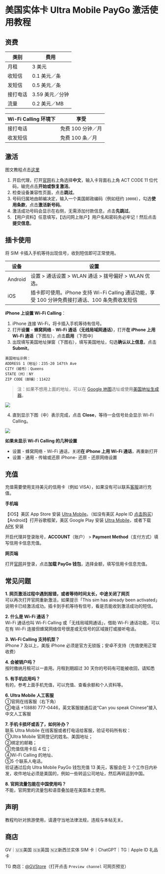 # 美国实体卡 Ultra Mobile PayGo 激活使用教程

## 资费

| 类别 | 费用 | 
|---|---|
| 月租 | 3 美元 |  
| 收短信 | 0.1 美元／条 |  
| 发短信 | 0.5 美元／条 |  
| 接打电话 | 3.59 美元／分钟 |  
| 流量 | 0.2 美元／MB |  

| Wi-Fi Calling 环境下 | 享受 | 
|---|---|
| 接打电话 | 免费 100 分钟／月 |
| 收发短信 | 免费 100 条／月 |


## 激活
图文教程点击[这里](https://github.com/ssnhd/paygo/wiki/激活)

1. 开启代理，打开[官网](https://my.ultramobile.com/paygo/activation)右上角选择**中文**，输入卡背面右上角 ACT CODE 11 位代码，输完点击**开始或恢复激活**。
2. 检查设备兼容性页面，点击**跳过**。
3. 号码归属地由邮编决定，输入一个美国邮政编码（例如纽约 `10008`），勾选**使用条款**，点击**激活新号码**。
4. 激活成功号码会显示在右侧，无需添加付款信息，点击**先跳过**。
5. 【用户资料】任意填写，【访问网上账户】用户名和密码务必牢记！然后点击**提交信息**。


## 插卡使用

将 SIM 卡插入手机等待出现信号，收到短信即可正常使用。


| 设备 | 设置 |  
|---|---|
| Android | 设置 > 通话设置 > WLAN 通话 > 拨号偏好 > WLAN 优选。 |  
| iOS | 插卡即可使用。iPhone 支持 Wi-Fi Calling 通话功能，享受 100 分钟免费接打通话、100 条免费收发短信 | 


**iPhone 上设置 Wi-Fi Calling**：

1. iPhone 连接 Wi-Fi，将卡插入手机等待有信号。
2. 打开**设置** - **蜂窝网络** - **Wi-Fi 通话（无线局域网通话）**，打开**在 iPhone 上用 Wi-Fi 通话**（下图左），点击**启用**（下图中）
3. 出现填写美国地址弹窗（下图右），填写美国地址，勾选**确认以上信息**，点击 **Submit**。
```
美国地址示例：
ADDRESS 1（地址）：235-20 147th Ave
CITY（城市）：Queens
STATE（州）：NY
ZIP CODE（邮编）：11422
```

> 注：如果不想用上面的地址，可以在 [Google 地图](https://www.google.com/maps)选址或使用[美国地址生成器](https://www.meiguodizhi.com/)。

![](https://i.imgur.com/7txbPjG.jpg)

4. 直到显示下图（中）表示完成，点击 **Close**，等待一会信号处会显示 Wi-Fi Calling。

![](https://i.imgur.com/4640m95.jpg)

**如果未显示 Wi-Fi Calling 的几种设置**
- 设置 - 蜂窝网络 - Wi-Fi 通话，关闭**在 iPhone 上用 Wi-Fi 通话**，再重新打开
- 设置 - 通用 - 传输或还原 iPhone- 还原 - 还原网络设置


## 充值

充值需要使用支持美元的信用卡（例如 VISA），如果没有可以联系[客服](https://t.me/GVStore)进行充值。

**手机端**

【iOS】美区 App Store 安装 [Ultra Mobile](https://apps.apple.com/us/app/ultra-mobile/id1463041935?l=zh)。（如没有美区 Apple ID [点击购买](https://github.com/ssnhd/googlevoice)）\
【Android】打开谷歌框架，美区 Google Play 安装 [Ultra Mobile](https://play.google.com/store/apps/details?id=com.uvnv.ultramobile)，或者下载 [APK](https://apkpure.com/cn/ultra-mobile/com.uvnv.ultramobile) 安装

开启代理并登录账号，**ACCOUNT**（账户） > **Payment Method**（支付方式）填写信用卡信息充值。


**网页端**

打开[官网](https://my.ultramobile.com/account/paygo)并登录，点击**加载 PayGo 钱包**，选择金额，填写信用卡信息充值。



## 常见问题
**1. 网页激活过程中遇到报错，或者等待时间太长，中途关闭了网页**\
可以再次打开官网重新激活，如果提示「This sim has already been activated」说明卡已经激活成功。插卡到手机等待有信号，看是否能收到激活成功的短信。

**2. 什么是 Wi-Fi 通话？**\
Wi-Fi 通话也叫 Wi-Fi Calling 或「无线局域网通话」，借助 Wi-Fi 通话功能，可以在有 Wi-Fi 连接但蜂窝网络信号很差或无信号的区域拨打或接听电话。

**3. Wi-Fi Calling 支持机型？**\
iPhone 7 及以上，美版 iPhone 必须是官方无锁版；安卓不支持（充值使用正常收费）

**4. 会被销户吗？**\
按时缴纳月租可以一直用。月租到期超过 30 天你的号码有可能被收回，请知悉

**5. 有手机应用吗？**\
有的，参考上面手机充值，可以充值、查看余额和个人资料等。

**6. Ultra Mobile 人工客服**\
①官网在线客服（右下角）\
②电话 +1(888) 777-0446，英文客服接通后说“Can you speak Chinese”接入中文人工客服

**7. 手机卡损坏或丢了，如何补办？**\
联系 Ultra Mobile 在线客服或者打电话给客服，验证号码所有权：\
①Ultra Mobile 官网登记的姓名、美国地址；\
②绑定的邮箱；\
③充值信用卡后 4 位；\
④Wi-Fi Calling 的地址、\
⑤5 个联系人电话。\
验证通过后向 Ultra Mobile PayGo 钱包充值 13 美元，客服会在 3 个工作日内补发，收件地址必须是美国的，例如一些转运公司地址，然后再转运到中国。

**8. 官网流量包能在中国使用吗？**\
不能，官网里的流量包和语音叠加是在美国本土使用。

## 声明

教程均针对旅游使用，请遵守当地法律法规，违规与本帖无关。

## 商店

GV｜🇺🇸美国 🇬🇧英国 🇳🇿新西兰实体 SIM 卡｜ChatGPT｜TG｜Apple ID 礼品卡

TG 商店：[@GVStore](https://t.me/gvstore)（打开点击 `Preview channel` 可网页预览）
